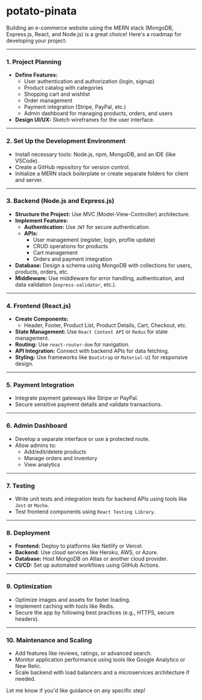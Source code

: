 # potato-pinata



Building an e-commerce website using the MERN stack (MongoDB, Express.js, React, and Node.js) is a great choice! Here's a roadmap for developing your project:

---

### **1. Project Planning**
- **Define Features:**
  - User authentication and authorization (login, signup)
  - Product catalog with categories
  - Shopping cart and wishlist
  - Order management
  - Payment integration (Stripe, PayPal, etc.)
  - Admin dashboard for managing products, orders, and users
- **Design UI/UX:** Sketch wireframes for the user interface.

---

### **2. Set Up the Development Environment**
- Install necessary tools: Node.js, npm, MongoDB, and an IDE (like VSCode).
- Create a GitHub repository for version control.
- Initialize a MERN stack boilerplate or create separate folders for client and server.

---

### **3. Backend (Node.js and Express.js)**
- **Structure the Project:** Use MVC (Model-View-Controller) architecture.
- **Implement Features:**
  - **Authentication:** Use `JWT` for secure authentication.
  - **APIs:**
    - User management (register, login, profile update)
    - CRUD operations for products
    - Cart management
    - Orders and payment integration
- **Database:** Design a schema using MongoDB with collections for users, products, orders, etc.
- **Middleware:** Use middleware for error handling, authentication, and data validation (`express-validator`, etc.).

---

### **4. Frontend (React.js)**
- **Create Components:**
  - Header, Footer, Product List, Product Details, Cart, Checkout, etc.
- **State Management:** Use `React Context API` or `Redux` for state management.
- **Routing:** Use `react-router-dom` for navigation.
- **API Integration:** Connect with backend APIs for data fetching.
- **Styling:** Use frameworks like `Bootstrap` or `Material-UI` for responsive design.

---

### **5. Payment Integration**
- Integrate payment gateways like Stripe or PayPal.
- Secure sensitive payment details and validate transactions.

---

### **6. Admin Dashboard**
- Develop a separate interface or use a protected route.
- Allow admins to:
  - Add/edit/delete products
  - Manage orders and inventory
  - View analytics

---

### **7. Testing**
- Write unit tests and integration tests for backend APIs using tools like `Jest` or `Mocha`.
- Test frontend components using `React Testing Library`.

---

### **8. Deployment**
- **Frontend:** Deploy to platforms like Netlify or Vercel.
- **Backend:** Use cloud services like Heroku, AWS, or Azure.
- **Database:** Host MongoDB on Atlas or another cloud provider.
- **CI/CD:** Set up automated workflows using GitHub Actions.

---

### **9. Optimization**
- Optimize images and assets for faster loading.
- Implement caching with tools like Redis.
- Secure the app by following best practices (e.g., HTTPS, secure headers).

---

### **10. Maintenance and Scaling**
- Add features like reviews, ratings, or advanced search.
- Monitor application performance using tools like Google Analytics or New Relic.
- Scale backend with load balancers and a microservices architecture if needed.

Let me know if you'd like guidance on any specific step!
